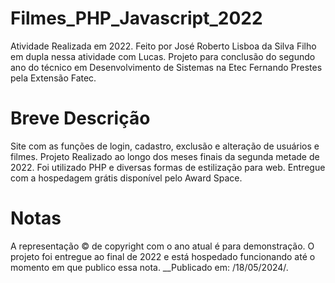 # Filmes_PHP_Javascript_2022
Atividade Realizada em 2022.
Feito por José Roberto Lisboa da Silva Filho em dupla nessa atividade com Lucas.
Projeto para conclusão do segundo ano do técnico em Desenvolvimento de Sistemas na Etec Fernando Prestes pela Extensão Fatec.
# Breve Descrição
Site com as funções de login, cadastro, exclusão e alteração de usuários e filmes.
Projeto Realizado ao longo dos meses finais da segunda metade de 2022.
Foi utilizado PHP e diversas formas de estilização para web.
Entregue com a hospedagem grátis disponível pelo Award Space.
# Notas
A representação © de copyright com o ano atual é para demonstração. 
O projeto foi entregue ao final de 2022 e está hospedado funcionando até o momento em que publico essa nota.
__Publicado em: /18/05/2024/.
